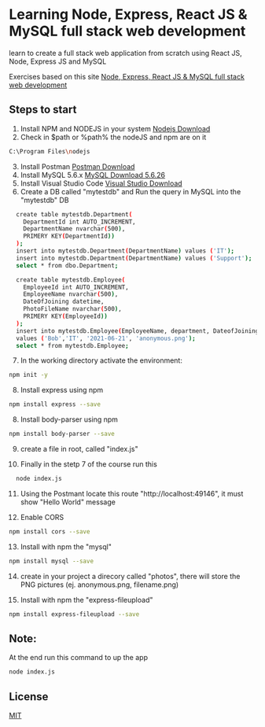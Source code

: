 # Learning Node, Express, React JS & MySQL full stack web development

learn to create a full stack web application from scratch using React JS, Node, Express JS and MySQL

Exercises based on this site 
[Node, Express, React JS & MySQL full stack web development](https://www.udemy.com/share/105bJo3@bRAZb_kbYN2z9I8tJYWuD_Lj6uQJpiv3Njcqa0s1lzt8YWLQoMXDc20NO08L3hlT/)


## Steps to start
1. Install NPM and NODEJS in your system 
  [Nodejs Download](https://nodejs.org/en/download/current/)
2. Check in $path or %path% the nodeJS and npm are on it
  ```bash
  C:\Program Files\nodejs
  ```
3. Install Postman
  [Postman Download](https://www.postman.com/downloads/)
4. Install MySQL 5.6.x
  [MySQL Download 5.6.26](https://downloads.mysql.com/archives/community/)
5. Install Visual Studio Code
  [Visual Studio Download](https://code.visualstudio.com/insiders/)
6. Create a DB called "mytestdb" and
  Run the query in MySQL into the "mytestdb" DB
  ```bash
    create table mytestdb.Department(
      DepartmentId int AUTO_INCREMENT,
      DepartmentName nvarchar(500),
      PRIMERY KEY(DepartmentId))
    );
    insert into mytestdb.Department(DepartmentName) values ('IT');
    insert into mytestdb.Department(DepartmentName) values ('Support');
    select * from dbo.Department;

    create table mytestdb.Employee(
      EmployeeId int AUTO_INCREMENT,
      EmployeeName nvarchar(500),
      DateOfJoining datetime,
      PhotoFileName nvarchar(500),      
      PRIMERY KEY(EmployeeId))
    );
    insert into mytestdb.Employee(EmployeeName, department, DateofJoining, PhotoFileName) 
    values ('Bob','IT', '2021-06-21', 'anonymous.png');
    select * from mytestdb.Employee;
  ```
7. In the working directory activate the environment:
  ```bash
  npm init -y
  ```
8. Install express using npm
  ```bash
  npm install express --save
  ```
8. Install body-parser using npm
  ```bash
  npm install body-parser --save
  ```
9. create a file in root, called "index.js"

10. Finally in the stetp 7 of the course run this
  ```bash
    node index.js
  ``` 
11. Using the Postmant locate this route "http://localhost:49146", it must show "Hello World" message 

12. Enable CORS
  ```bash
  npm install cors --save
  ```

13. Install with npm the "mysql"
  ```bash
  npm install mysql --save
  ```
14. create in your project a direcory called "photos", there will store the PNG pictures (ej. anonymous.png, filename.png)

15. Install with npm the "express-fileupload"
  ```bash
  npm install express-fileupload --save
  ```
## Note:
At the end run this command to up the app
  ```bash
  node index.js
  ```

## License
[MIT](https://choosealicense.com/licenses/mit/)
